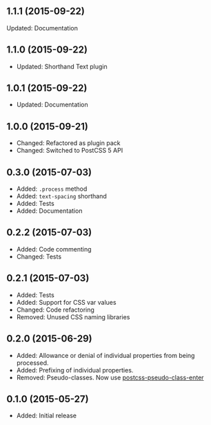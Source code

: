 ## 1.1.1 (2015-09-22)

Updated: Documentation

## 1.1.0 (2015-09-22)

- Updated: Shorthand Text plugin

## 1.0.1 (2015-09-22)

- Updated: Documentation

## 1.0.0 (2015-09-21)

- Changed: Refactored as plugin pack
- Changed: Switched to PostCSS 5 API

## 0.3.0 (2015-07-03)

- Added: `.process` method
- Added: `text-spacing` shorthand
- Added: Tests
- Added: Documentation

## 0.2.2 (2015-07-03)

- Added: Code commenting
- Changed: Tests

## 0.2.1 (2015-07-03)

- Added: Tests
- Added: Support for CSS var values
- Changed: Code refactoring
- Removed: Unused CSS naming libraries

## 0.2.0 (2015-06-29)

- Added: Allowance or denial of individual properties from being processed.
- Added: Prefixing of individual properties.
- Removed: Pseudo-classes. Now use [postcss-pseudo-class-enter](https://github.com/jonathantneal/postcss-pseudo-class-enter)

## 0.1.0 (2015-05-27)

- Added: Initial release
